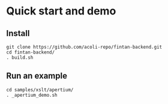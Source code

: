 # Quick start and demo
## Install
```shell
git clone https://github.com/acoli-repo/fintan-backend.git
cd fintan-backend/
. build.sh 
```

## Run an example
```
cd samples/xslt/apertium/
. _apertium_demo.sh 

```

